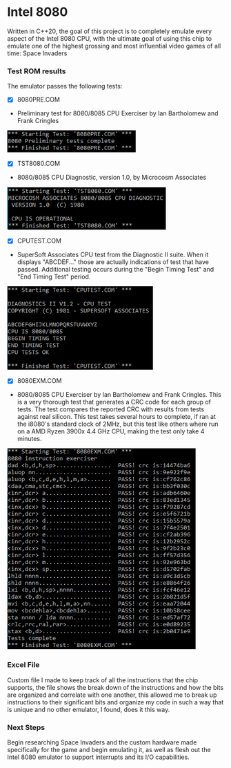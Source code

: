 # Intel 8080
Written in C++20, the goal of this project is to completely emulate every aspect of the Intel 8080 CPU, with the ultimate goal of using this chip to emulate one of the highest grossing and most influential video games of all time: 
Space Invaders

### Test ROM results
The emulator passes the following tests:
- [x] 8080PRE.COM 
- Preliminary test for 8080/8085 CPU Exerciser by Ian Bartholomew and Frank Cringles

![](screenshots/8080PRE.PNG)
- [x] TST8080.COM 
- 8080/8085 CPU Diagnostic, version 1.0, by Microcosm Associates

![](screenshots/TST8080.PNG)
- [x] CPUTEST.COM
- SuperSoft Associates CPU test from the Diagnostic II suite. When it displays "ABCDEF..." those are actually indications of test that have passed. Additional testing occurs during the "Begin Timing Test" and "End Timing Test" period.

![](screenshots/CPUTEST.PNG)
- [x] 8080EXM.COM
- 8080/8085 CPU Exerciser by Ian Bartholomew and Frank Cringles. This is a very thorough test that generates a CRC code for each group of tests. The test compares the reported CRC with results from tests against real silicon. This test takes several hours to complete, if ran at the i8080's standard clock of 2MHz, but this test like others where run on a AMD Ryzen 3900x 4.4 GHz CPU, making the test only take 4 minutes. 

![](screenshots/8080EXM.PNG)

### Excel File
Custom file I made to keep track of all the instructions that the chip supports, the file shows the break down of the instructions and how the bits are organized and correlate with one another, this allowed me to  break up instructions to their significant bits and organize my code in such a way that is unique and no other emulator, I found, does it this way.

### Next Steps
Begin researching Space Invaders and the custom hardware made specifically for the game and begin emulating it, as well as flesh out the Intel 8080 emulator to support interrupts and its I/O capabilities.

